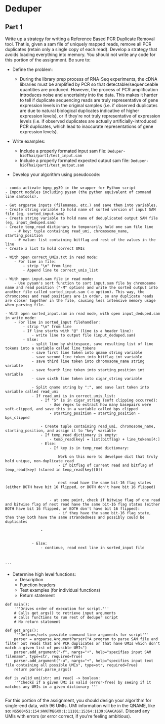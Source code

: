 # Deduper

## Part 1

Write up a strategy for writing a Reference Based PCR Duplicate Removal tool. That is, given a sam file of uniquely mapped reads, remove all PCR duplicates (retain only a single copy of each read). Develop a strategy that avoids loading everything into memory. You should not write any code for this portion of the assignment. Be sure to:

- Define the problem:
    - During the library prep process of RNA-Seq experiments, the cDNA libraries must be amplified by PCR so that detectable/sequenceable quantities are produced. However, the process of PCR amplification introduces noise and uncertainty into the data. This makes it harder to tell if duplicate sequencing reads are truly representative of gene expression levels in the original samples (i.e. if observed duplicates are due to natural biological duplicates indicative of higher expression levels), or if they're not truly representative of expression levels (i.e. if observed duplicates are  actually artificially-introduced PCR duplicates, which lead to inaccurate representations of gene expression levels).

- Write examples:
    - Include a properly formated input sam file: ```Deduper-bioThai/part1/test_input.sam```
    - Include a properly formated expected output sam file: ```Deduper-bioThai/part1/test_output.sam```

- Develop your algorithm using pseudocode:

> ```
    - conda activate bgmp_py39 in the wrapper for Python script
    - Import modules including pysam (the python equivalent of command line samtools).

    - Get argparse inputs (filenames, etc.) and save them into variables.
    - Create string variable to hold name of sorted version of input SAM file (eg, sorted_input.sam)
    - Create string variable to hold name of deduplicated output SAM file (eg, input_deduped.sam)
    - Create temp_read dictionary to temporarily hold one sam file line
        - # key: tuple containing read_umi, chromosome_name, starting_position
        - # value: list containing bitflag and rest of the values in the line
    - Create a list to hold correct UMIs

    - With open correct_UMIs.txt in read mode:
        - For line in file:
            - strip "\n" from line
            - Append line to correct_umis_list

    - With open input.sam file in read mode:
        - Use pysam's sort function to sort input.sam file by chromosome name and read position ("-M" option) and write the sorted output into another file called sorted_input.sam (-o option). This way, the chromosomes and read positions are in order, so any duplicate reads are closer together in the file, causing less intensive memory usage when parsing file.

    - With open sorted_input.sam in read mode, with open input_deduped.sam in write mode:
        - For line in sorted_input filehandler:
            - strip "\n" from line
            - If line starts with "@" (line is a header line):
                - write line to output file (input_deduped.sam)
            - Else:  
                - split line by whitespace, save resulting list of line tokens into a variable called line_tokens 
                - save first line token into qname string variable
                - save second line token into bitflag int variable
                - save third line token into chromosome_name string variable
                - save fourth line token into starting_position int variable
                - save sixth line token into cigar_string variable

                - Split qname string by ":", and save last token into variable called read_umi
                - If read_umi is in correct_umis_list:
                    - If "S" is in cigar_string (soft clipping occurred):
                        - Use regex to extract how many basepairs were soft-clipped, and save this in a variable called bps_clipped
                        - starting_position = starting_position - bps_clipped
                    
                    - Create tuple containing read_umi, chromosome_name, starting_position, and assign it to "key" variable
                    - If temp_read dictionary is empty:
                        - temp_read[key] = list(bitflag) + line_tokens[4:]
                    - Else:
                        - If key is in temp_read dictionary:

                            Work on this more to develpoe dict that truly hold unique, non-duplicate read
                            - If bitflag of current read and bitflag of temp_read[key] (stored in temp_read[key][0])
                            
                            
                            next read have the same bit-16 flag states (either BOTH have bit 16 flipped, or BOTH don't have bit 16 flipped)

                    
                        - at some point, check if bitwise flag of one read and bitwise flag of next read have the same bit-16 flag states (either BOTH have bit 16 flipped, or BOTH don't have bit 16 flipped):
                            - if they have the same bit-16 flag state, then they both have the same strandedness and possibly could be duplicates 
                    
                    - 
                

                - Else:
                    - continue, read next line in sorted_input file
                

            
    ```


- Determine high level functions:
    - Description
    - Function headers
    - Test examples (for individual functions)
    - Return statement
    
```
def main():
    '''Drives order of execution for script.'''
    # Calls get_args() to retrieve input arguments
    # calls functions to run rest of deduper script
    # No return statement

def get_args():
    '''Defines/sets possible command line arguments for script'''
    parser = argparse.ArgumentParser("A program to parse SAM file and filter out reads that are PCR duplicates or that have UMIs which don't match a given list of possible UMIs")
    parser.add_argument("-f", nargs="+", help="specifies input SAM filename", type=str, required=True)
    parser.add_argument("-u", nargs="+", help="specifies input text file containing all possible UMIs", type=str, required=True)
    return parser.parse_args()

def is_valid_umi(str: umi_read) -> boolean:
    '''Checks if a given UMI is valid (error-free) by seeing if it matches any UMIs in a given dictionary '''


```

For this portion of the assignment, you should design your algorithm for single-end data, with 96 UMIs. UMI information will be in the QNAME, like so: ```NS500451:154:HWKTMBGXX:1:11101:15364:1139:GAACAGGT```. Discard any UMIs with errors (or error correct, if you're feeling ambitious).